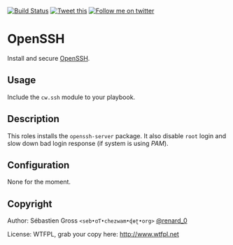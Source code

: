 <!--

---
lang: american
---
-->

[![Build Status](https://travis-ci.org/cw-ansible/cw.ssh.svg?branch=master)](https://travis-ci.org/cw-ansible/cw.ssh)
[![Tweet this](http://img.shields.io/badge/Tweet-it00aced.svg)](https://twitter.com/intent/tweet?tw_p=tweetbutton&via=renard_0&url=https%3A%2F%2Fgithub.com%2Fcw-ansible%2Fcw.ssh&text=Install%20and%20secure%20%23OpenSSH%20with%20%23ansible.)
[![Follow me on twitter](http://img.shields.io/badge/Twitter-Follow-00aced.svg)](https://twitter.com/intent/follow?region=follow_link&screen_name=renard_0&tw_p=followbutton)


# OpenSSH

Install and secure [OpenSSH](http://www.openssh.com/).

## Usage

Include the `cw.ssh` module to your playbook.

## Description

This roles installs the `openssh-server` package. It also disable `root`
login and slow down bad login response (if system is using *PAM*).

## Configuration

None for the moment.

## Copyright

Author: Sébastien Gross `<seb•ɑƬ•chezwam•ɖɵʈ•org>` [@renard_0](https://twitter.com/renard_0)

License: WTFPL, grab your copy here: http://www.wtfpl.net
